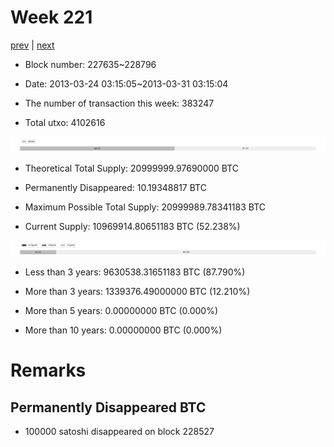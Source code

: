 # Week 221

[prev](week0220.md) | [next](week0222.md)

- Block number: 227635~228796

- Date: 2013-03-24 03:15:05~2013-03-31 03:15:04

- The number of transaction this week: 383247

- Total utxo: 4102616

![](../images/mined_week0221.png)

- Theoretical Total Supply: 20999999.97690000 BTC

- Permanently Disappeared: 10.19348817 BTC

- Maximum Possible Total Supply: 20999989.78341183 BTC

- Current Supply: 10969914.80651183 BTC (52.238%)

![](../images/year_week0221.png)


- Less than 3 years: 9630538.31651183 BTC (87.790%)

- More than 3 years: 1339376.49000000 BTC (12.210%)

- More than 5 years: 0.00000000 BTC (0.000%)

- More than 10 years: 0.00000000 BTC (0.000%)

# Remarks

## Permanently Disappeared BTC

- 100000 satoshi disappeared on block 228527

